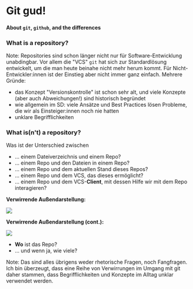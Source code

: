 # Git gud!

#### About `git`, `github`, and the differences


### What is a repository?

Note: Repositories sind schon länger nicht nur für Software-Entwicklung unabdingbar. Vor allem die "VCS" `git` hat sich zur Standardlösung entwickelt, um die man heute beinahe nicht mehr herum kommt. Für Nicht-Entwickler:innen ist der Einstieg aber nicht immer ganz einfach. Mehrere Gründe:

* das Konzept "Versionskontrolle" ist schon sehr alt, und viele Konzepte (aber auch Abweichungen!) sind historisch begründet
* wie allgemein im SD: viele Ansätze und Best Practices lösen Probleme, die wir als Einsteiger:innen noch nie hatten
* unklare Begrifflichkeiten


### What is(n't) a repository?

Was ist der Unterschied zwischen

* … einem Dateiverzeichnis und einem Repo?
* … einem Repo und den Dateien in einem Repo?
* … einem Repo und dem aktuellen Stand dieses Repos?
* … einem Repo und dem VCS, das dieses ermöglicht?
* … einem Repo und dem VCS-**Client**, mit dessen Hilfe wir mit dem Repo interagieren?


**Verwirrende Außendarstellung:**

![](img/git-distributed.png)


**Verwirrende Außendarstellung (cont.):**

![](img/git-local.png) 


* **Wo** ist das Repo?
* … und wenn ja, wie viele?

Note: Das sind alles übrigens weder rhetorische Fragen, noch Fangfragen.
Ich bin überzeugt, dass eine Reihe von Verwirrungen im Umgang mit git daher stammen, dass Begrifflichkeiten und Konzepte im Alltag unklar verwendet werden.